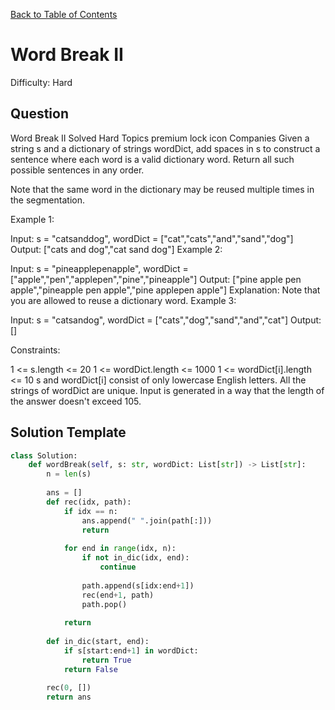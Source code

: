 [Back to Table of Contents](../README.md)

# Word Break II
Difficulty: Hard

## Question
Word Break II
Solved
Hard
Topics
premium lock icon
Companies
Given a string s and a dictionary of strings wordDict, add spaces in s to construct a sentence where each word is a valid dictionary word. Return all such possible sentences in any order.

Note that the same word in the dictionary may be reused multiple times in the segmentation.

 

Example 1:

Input: s = "catsanddog", wordDict = ["cat","cats","and","sand","dog"]
Output: ["cats and dog","cat sand dog"]
Example 2:

Input: s = "pineapplepenapple", wordDict = ["apple","pen","applepen","pine","pineapple"]
Output: ["pine apple pen apple","pineapple pen apple","pine applepen apple"]
Explanation: Note that you are allowed to reuse a dictionary word.
Example 3:

Input: s = "catsandog", wordDict = ["cats","dog","sand","and","cat"]
Output: []
 

Constraints:

1 <= s.length <= 20
1 <= wordDict.length <= 1000
1 <= wordDict[i].length <= 10
s and wordDict[i] consist of only lowercase English letters.
All the strings of wordDict are unique.
Input is generated in a way that the length of the answer doesn't exceed 105.

## Solution Template
```python
class Solution:
    def wordBreak(self, s: str, wordDict: List[str]) -> List[str]:
        n = len(s)
        
        ans = []
        def rec(idx, path):
            if idx == n:
                ans.append(" ".join(path[:]))
                return
            
            for end in range(idx, n):
                if not in_dic(idx, end):
                    continue
                
                path.append(s[idx:end+1])
                rec(end+1, path)
                path.pop()
            
            return
            
        def in_dic(start, end):
            if s[start:end+1] in wordDict:
                return True
            return False
        
        rec(0, [])
        return ans
```
